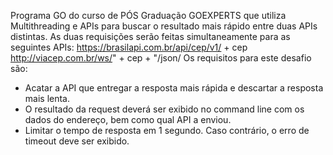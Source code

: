 Programa GO do curso de PÓS Graduação GOEXPERTS que utiliza Multithreading e APIs para buscar o resultado mais rápido entre duas APIs distintas.
  As duas requisições serão feitas simultaneamente para as seguintes APIs:
  https://brasilapi.com.br/api/cep/v1/ + cep
  http://viacep.com.br/ws/" + cep + "/json/
Os requisitos para este desafio são:
  - Acatar a API que entregar a resposta mais rápida e descartar a resposta mais lenta.
  - O resultado da request deverá ser exibido no command line com os dados do endereço, bem como qual API a enviou.
  - Limitar o tempo de resposta em 1 segundo. Caso contrário, o erro de timeout deve ser exibido.
